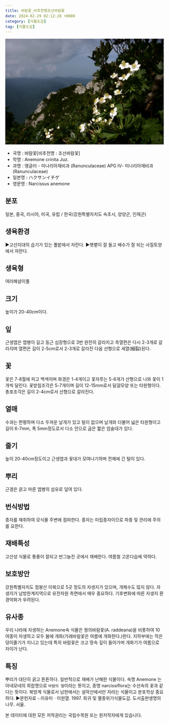 ```yaml
---
title: 바람꽃_비추천명조선바람꽃
date: 2024-02-29 02:12:28 +0800
category: [식물도감]
tag: [식물도감]
---
```




![바람꽃[비추천명 : 조선바람꽃]](/assets/img/fileUpload/plants/basic/Ranunculaceae/Anemone/14077/14077_1_th2.jpg)
- 국명 : 바람꽃[비추천명 : 조선바람꽃]
- 학명 : Anemone crinita Juz.
- 과명 : 앵글러 - 미나리아재비과 (Ranunculaceae) APG Ⅳ- 미나리아재비과 (Ranunculaceae)
- 일본명 : ハクサンイチゲ
- 영문명 : Narcissus anemone


## 분포
일본, 중국, 러시아, 미국, 유럽 / 한국(강원특별자치도 속초시, 양양군, 인제군) 
## 생육환경
▶고산지대의 습기가 있는 풀밭에서 자란다. 
▶햇볕이 잘 들고 배수가 잘 되는 사질토양에서 자란다.
## 생육형
여러해살이풀 
## 크기
높이가 20-40cm이다.
## 잎
근생엽은 엽병이 길고 둥근 심장형으로 3번 완전히 갈라지고 측열편은 다시 2-3개로 갈라지며 열편은 길이 2-5cm로서 2-3개로 갈라진 다음 선형으로 세열(細裂)된다.
## 꽃
꽃은 7-8월에 피고 백색이며 화경은 1-4개이고 꽃자루는 5-6개가 산형으로 나와 꽃이 1개씩 달린다. 꽃받침조각은 5-7개이며 길이 12-15mm로서 달걀모양 또는 타원형이다. 총포조각은 길이 2-4cm로서 선형으로 갈라진다.
## 열매
수과는 편평하며 다소 두꺼운 날개가 있고 털이 없으며 날개와 더불어 넓은 타원형이고 길이 6-7mm, 폭 5mm정도로서 다소 안으로 굽은 짧은 암술대가 있다.
## 줄기
높이 20-40cm정도이고 근생엽과 꽃대가 모여나기하며 전체에 긴 털이 있다.
## 뿌리
근경은 굵고 마른 엽병의 섬유로 덮여 있다.
## 번식방법
종자를 채취하여 모식물 주변에 점파한다. 종자는 미립종자이므로 파종 및 관리에 주의를 요한다.
## 재배특성
고산성 식물로 통풍이 잘되고 반그늘진 곳에서 재배한다. 여름철 고온다습에 약하다.
## 보호방안
강원특별자치도 점봉산 이북으로 5곳 정도의 자생지가 있으며, 개체수도 많지 않다. 자생지가 남방한계지역으로 유전자원 측면에서 매우 중요하다. 기후변화에 따른 자생지 환경악화가 우려된다.
## 유사종
우리 나라에 자생하는 Anemone속 식물은 꿩의바람꽃(A. raddeana)을 비롯하여 10여종이 자생하고 모두 봄에 개화(가래바람꽃은 여름에 개화한다.)한다. 지하부에는 작은 덩이줄기가 지니고 있는데 특히 바람꽃은 크고 땅속 깊이 들어가며 개화기가 여름으로 차이가 난다.
## 특징
뿌리가 대단히 굵고 튼튼하다. 일반적으로 재배가 난해한 식물이다. 속명 Anemone 는 아네모네의 희랍명으로 `바람의 딸`이라는 뜻이고, 종명 narcissiflora는 수선속의 꽃과 같다는 뜻이다. 
북방계 식물로서 남한에서는 설악산에서만 자라는 식물이고 분포학상 중요하다.
▶문헌자료
-.이유미ㆍ이원열. 1997. 희귀 및 멸종위기식물도감. 도서출판생명의나무. 서울.






본 데이터에 대한 모든 저작권리는 국립수목원 또는 원저작자에게 있습니다.
